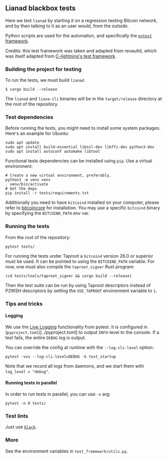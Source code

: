 ## Lianad blackbox tests

Here we test `lianad` by starting it on a regression testing Bitcoin network,
and by then talking to it as an user would, from the outside.

Python scripts are used for the automation, and specifically the [`pytest` framework](https://docs.pytest.org/en/stable/index.html).

Credits: this test framework was taken and adapted from revaultd, which was itself adapted from
[C-lightning's test framework](https://github.com/ElementsProject/lightning/tree/master/contrib/pyln-testing).

### Building the project for testing

To run the tests, we must build `lianad`.
```
$ cargo build --release
```

The `lianad` and `liana-cli` binaries will be in the `target/release` directory at the root of the repository.

### Test dependencies

Before running the tests, you might need to install some system packages. Here's an example for Ubuntu:

```
sudo apt update
sudo apt install build-essential libssl-dev libffi-dev python3-dev
sudo apt install autoconf automake libtool
```

Functional tests dependencies can be installed using `pip`. Use a virtual environment:

```
# Create a new virtual environment, preferably.
python3 -m venv venv
. venv/bin/activate
# Get the deps
pip install -r tests/requirements.txt
```

Additionally you need to have `bitcoind` installed on your computer, please
refer to [bitcoincore](https://bitcoincore.org/en/download/) for installation. You may use a
specific `bitcoind` binary by specifying the `BITCOIND_PATH` env var.

### Running the tests

From the root of the repository:
```
pytest tests/
```

For running the tests under Taproot a `bitcoind` version 26.0 or superior must be used. It can be
pointed to using the `BITCOIND_PATH` variable. For now, one must also compile the `taproot_signer`
Rust program:
```
(cd tests/tools/taproot_signer && cargo build --release)
```

Then the test suite can be run by using Taproot descriptors instead of P2WSH descriptors by setting
the `USE_TAPROOT` environment variable to `1`.

### Tips and tricks
#### Logging

We use the [Live Logging](https://docs.pytest.org/en/latest/logging.html#live-logs)
functionality from pytest. It is configured in (`pyproject.toml`)[../pyproject.toml] to
output `INFO`-level to the console. If a test fails, the entire `DEBUG` log is output.

You can override the config at runtime with the `--log-cli-level` option:
```
pytest -vvv --log-cli-level=DEBUG -k test_startup
```

Note that we record all logs from daemons, and we start them with `log_level = "debug"`.

#### Running tests in parallel

In order to run tests in parallel, you can use `-n` arg:

```
pytest -n 8 tests/
```
### Test lints

Just use [`black`](https://github.com/psf/black).

### More

See the environment variables in `test_framework/utils.py`.
